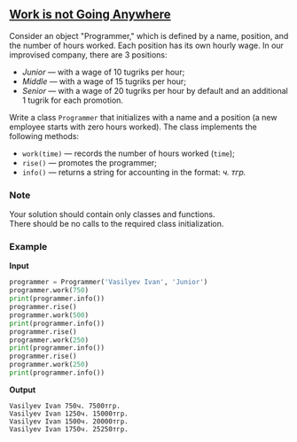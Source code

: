 ## [Work is not Going Anywhere](../../../solutions/5.1/51_d.py)

Consider an object "Programmer," which is defined by a name, position, and the number of hours worked. Each position has its own hourly wage. In our improvised company, there are 3 positions:

- _Junior_ — with a wage of 10 tugriks per hour;
- _Middle_ — with a wage of 15 tugriks per hour;
- _Senior_ — with a wage of 20 tugriks per hour by default and an additional 1 tugrik for each promotion.

Write a class `Programmer` that initializes with a name and a position (a new employee starts with zero hours worked). The class implements the following methods:

- `work(time)` — records the number of hours worked (`time`);
- `rise()` — promotes the programmer;
- `info()` — returns a string for accounting in the format: _<name> <number of hours worked>ч. <accumulated salary>тгр._

### Note

Your solution should contain only classes and functions.\
There should be no calls to the required class initialization.

### Example

__Input__
```python
programmer = Programmer('Vasilyev Ivan', 'Junior')
programmer.work(750)
print(programmer.info())
programmer.rise()
programmer.work(500)
print(programmer.info())
programmer.rise()
programmer.work(250)
print(programmer.info())
programmer.rise()
programmer.work(250)
print(programmer.info())
```

__Output__
```plaintext
Vasilyev Ivan 750ч. 7500тгр.
Vasilyev Ivan 1250ч. 15000тгр.
Vasilyev Ivan 1500ч. 20000тгр.
Vasilyev Ivan 1750ч. 25250тгр.
```